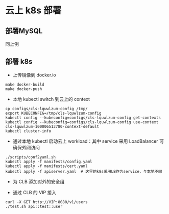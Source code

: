 # 云上 k8s 部署

## 部署MySQL

同上例

## 部署 k8s

- 上传镜像到 docker.io

```shell
make docker-build
make docker-push
```

- 本地 kubectl switch 到云上的 context

```shell
cp configs/cls-lquwlzum-config /tmp/
export KUBECONFIG=/tmp/cls-lquwlzum-config
kubectl config --kubeconfig=configs/cls-lquwlzum-config get-contexts
kubectl config --kubeconfig=configs/cls-lquwlzum-config use-context  cls-lquwlzum-100006513780-context-default
kubectl cluster-info
```

- 通过本地 kubectl 启动云上 workload：其中 service 采用 LoadBalancer 可确保外网访问

```shell
./scripts/conf2yaml.sh
kubectl apply -f manifests/config.yaml
kubectl apply -f manifests/cert.yaml
kubectl apply -f apiserver.yaml  # 这里的k8s采用LB作为service，与本地不同
```

- 为 CLB 添加对外的安全组

- 通过 CLB 的 VIP 接入
```shell
curl -X GET http://VIP:8080/v1/users
./test.sh api::test::user
```

